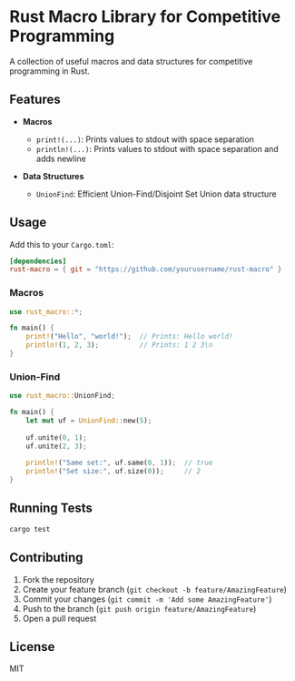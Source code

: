# Rust Macro Library for Competitive Programming

A collection of useful macros and data structures for competitive programming in Rust.

## Features

- **Macros**
  - `print!(...)`: Prints values to stdout with space separation
  - `println!(...)`: Prints values to stdout with space separation and adds newline

- **Data Structures**
  - `UnionFind`: Efficient Union-Find/Disjoint Set Union data structure

## Usage

Add this to your `Cargo.toml`:

```toml
[dependencies]
rust-macro = { git = "https://github.com/yourusername/rust-macro" }
```

### Macros

```rust
use rust_macro::*;

fn main() {
    print!("Hello", "world!");  // Prints: Hello world!
    println!(1, 2, 3);          // Prints: 1 2 3\n
}
```

### Union-Find

```rust
use rust_macro::UnionFind;

fn main() {
    let mut uf = UnionFind::new(5);
    
    uf.unite(0, 1);
    uf.unite(2, 3);
    
    println!("Same set:", uf.same(0, 1));  // true
    println!("Set size:", uf.size(0));     // 2
}
```

## Running Tests

```bash
cargo test
```

## Contributing

1. Fork the repository
2. Create your feature branch (`git checkout -b feature/AmazingFeature`)
3. Commit your changes (`git commit -m 'Add some AmazingFeature'`)
4. Push to the branch (`git push origin feature/AmazingFeature`)
5. Open a pull request

## License

MIT
